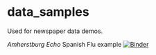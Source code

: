 # data_samples
Used for newspaper data demos.

_Amherstburg Echo_ Spanish Flu example [![Binder](https://mybinder.org/badge_logo.svg)](https://mybinder.org/v2/gh/OurDigitalWorld/data_samples/HEAD?labpath=sp_day_sample.ipynb)
